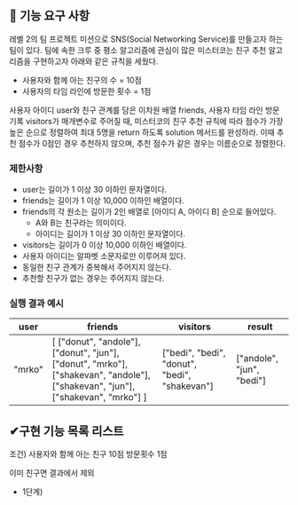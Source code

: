 ## 🚀 기능 요구 사항

레벨 2의 팀 프로젝트 미션으로 SNS(Social Networking Service)를 만들고자 하는 팀이 있다. 팀에 속한 크루 중 평소 알고리즘에 관심이 많은 미스터코는 친구 추천 알고리즘을 구현하고자 아래와 같은 규칙을 세웠다.

-   사용자와 함께 아는 친구의 수 = 10점
-   사용자의 타임 라인에 방문한 횟수 = 1점

사용자 아이디 user와 친구 관계를 담은 이차원 배열 friends, 사용자 타임 라인 방문 기록 visitors가 매개변수로 주어질 때, 미스터코의 친구 추천 규칙에 따라 점수가 가장 높은 순으로 정렬하여 최대 5명을 return 하도록 solution 메서드를 완성하라. 이때 추천 점수가 0점인 경우 추천하지 않으며, 추천 점수가 같은 경우는 이름순으로 정렬한다.

### 제한사항

-   user는 길이가 1 이상 30 이하인 문자열이다.
-   friends는 길이가 1 이상 10,000 이하인 배열이다.
-   friends의 각 원소는 길이가 2인 배열로 [아이디 A, 아이디 B] 순으로 들어있다.
    -   A와 B는 친구라는 의미이다.
    -   아이디는 길이가 1 이상 30 이하인 문자열이다.
-   visitors는 길이가 0 이상 10,000 이하인 배열이다.
-   사용자 아이디는 알파벳 소문자로만 이루어져 있다.
-   동일한 친구 관계가 중복해서 주어지지 않는다.
-   추천할 친구가 없는 경우는 주어지지 않는다.

### 실행 결과 예시

| user   | friends                                                                                                                         | visitors                                      | result                    |
| ------ | ------------------------------------------------------------------------------------------------------------------------------- | --------------------------------------------- | ------------------------- |
| "mrko" | [ ["donut", "andole"], ["donut", "jun"], ["donut", "mrko"], ["shakevan", "andole"], ["shakevan", "jun"], ["shakevan", "mrko"] ] | ["bedi", "bedi", "donut", "bedi", "shakevan"] | ["andole", "jun", "bedi"] |

## ✔구현 기능 목록 리스트

조건) 사용자와 함께 아는 친구 10점
방문횟수 1점

이미 친구면 결과에서 제외

-   1단계)
